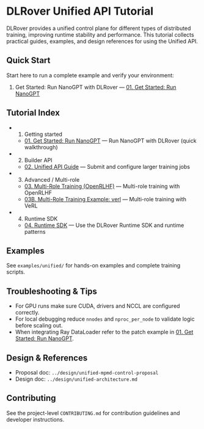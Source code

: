 # DLRover Unified API Tutorial

DLRover provides a unified control plane for different types of distributed
training, improving runtime stability and performance. This tutorial collects
practical guides, examples, and design references for using the Unified API.

## Quick Start

Start here to run a complete example and verify your environment:

1. Get Started: Run NanoGPT with DLRover — [01. Get Started: Run NanoGPT](01-get-start.md)

## Tutorial Index

- 01. Getting started
  - [01. Get Started: Run NanoGPT](01-get-start.md) — Run NanoGPT with DLRover (quick walkthrough)
- 02. Builder API
  - [02. Unified API Guide](02-unified-api-guide.md) — Submit and configure larger training jobs
- 03. Advanced / Multi-role
  - [03. Multi-Role Training (OpenRLHF)](03-multi-role-training.md) — Multi-role training with OpenRLHF
  - [03B. Multi-Role Training Example: verl](03b-multi-role-training-verl.md) — Multi-role training with VeRL
- 04. Runtime SDK
  - [04. Runtime SDK](04-runtime-sdk.md) — Use the DLRover Runtime SDK and runtime patterns

## Examples

See `examples/unified/` for hands-on examples and complete training scripts.

## Troubleshooting & Tips

- For GPU runs make sure CUDA, drivers and NCCL are configured correctly.
- For local debugging reduce `nnodes` and `nproc_per_node` to validate logic before scaling out.
- When integrating Ray DataLoader refer to the patch example in [01. Get Started: Run NanoGPT](01-get-start.md).

## Design & References

- Proposal doc: `../design/unified-mpmd-control-proposal`
- Design doc: `../design/unified-architecture.md`

## Contributing

See the project-level `CONTRIBUTING.md` for contribution guidelines and developer instructions.
